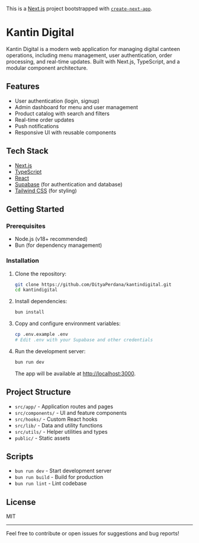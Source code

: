 This is a [Next.js](https://nextjs.org) project bootstrapped with [`create-next-app`](https://nextjs.org/docs/app/api-reference/cli/create-next-app).

# Kantin Digital

Kantin Digital is a modern web application for managing digital canteen operations, including menu management, user authentication, order processing, and real-time updates. Built with Next.js, TypeScript, and a modular component architecture.

## Features
- User authentication (login, signup)
- Admin dashboard for menu and user management
- Product catalog with search and filters
- Real-time order updates
- Push notifications
- Responsive UI with reusable components

## Tech Stack
- [Next.js](https://nextjs.org/)
- [TypeScript](https://www.typescriptlang.org/)
- [React](https://react.dev/)
- [Supabase](https://supabase.com/) (for authentication and database)
- [Tailwind CSS](https://tailwindcss.com/) (for styling)

## Getting Started

### Prerequisites
- Node.js (v18+ recommended)
- Bun (for dependency management)

### Installation

1. Clone the repository:
   ```bash
   git clone https://github.com/DityaPerdana/kantindigital.git
   cd kantindigital
   ```
2. Install dependencies:
   ```bash
   bun install
   ```
3. Copy and configure environment variables:
   ```bash
   cp .env.example .env
   # Edit .env with your Supabase and other credentials
   ```
4. Run the development server:
   ```bash
   bun run dev
   ```
   The app will be available at [http://localhost:3000](http://localhost:3000).

## Project Structure
- `src/app/` - Application routes and pages
- `src/components/` - UI and feature components
- `src/hooks/` - Custom React hooks
- `src/lib/` - Data and utility functions
- `src/utils/` - Helper utilities and types
- `public/` - Static assets

## Scripts
- `bun run dev` - Start development server
- `bun run build` - Build for production
- `bun run lint` - Lint codebase

## License
MIT

---

Feel free to contribute or open issues for suggestions and bug reports!
